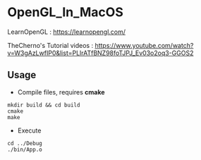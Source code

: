 # OpenGL_In_MacOS

LearnOpenGL : https://learnopengl.com/

TheCherno's Tutorial videos : https://www.youtube.com/watch?v=W3gAzLwfIP0&list=PLlrATfBNZ98foTJPJ_Ev03o2oq3-GGOS2

## Usage

- Compile files, requires **cmake**
```Shell
mkdir build && cd build
cmake
make 
```

- Execute

```Shell
cd ../Debug
./bin/App.o
```
